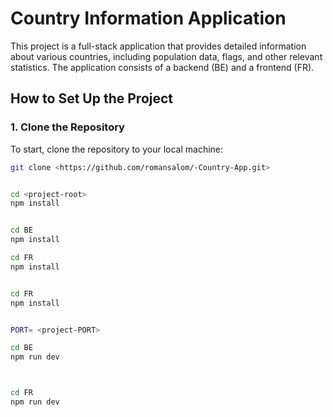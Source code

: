 # Country Information Application

This project is a full-stack application that provides detailed information about various countries, including population data, flags, and other relevant statistics. The application consists of a backend (BE) and a frontend (FR).

## How to Set Up the Project

### 1. Clone the Repository

To start, clone the repository to your local machine:

```bash
git clone <https://github.com/romansalom/-Country-App.git>


cd <project-root>
npm install


cd BE
npm install

cd FR
npm install


cd FR
npm install


PORT= <project-PORT>

cd BE
npm run dev



cd FR
npm run dev

```
